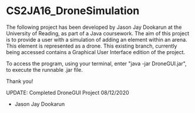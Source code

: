 # CS2JA16_DroneSimulation
The following project has been developed by Jason Jay Dookarun at the University of Reading, as part of a Java coursework. The aim of this
project is to provide a user with a simulation of adding an element within an arena. This element is represented as a drone. This existing branch,
currently being accessed contains a Graphical User Interface edition of the project.

To access the program, using your terminal, enter "java -jar DroneGUI.jar", to execute the runnable .jar file.

Thank you!

UPDATE: Completed DroneGUI Project 08/12/2020

- Jason Jay Dookarun
